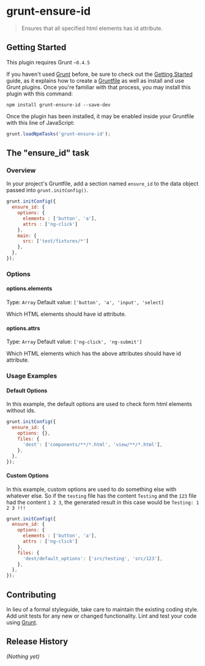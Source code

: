 # grunt-ensure-id

> Ensures that all specified html elements has id attribute.

## Getting Started
This plugin requires Grunt `~0.4.5`

If you haven't used [Grunt](http://gruntjs.com/) before, be sure to check out the [Getting Started](http://gruntjs.com/getting-started) guide, as it explains how to create a [Gruntfile](http://gruntjs.com/sample-gruntfile) as well as install and use Grunt plugins. Once you're familiar with that process, you may install this plugin with this command:

```shell
npm install grunt-ensure-id --save-dev
```

Once the plugin has been installed, it may be enabled inside your Gruntfile with this line of JavaScript:

```js
grunt.loadNpmTasks('grunt-ensure-id');
```

## The "ensure_id" task

### Overview
In your project's Gruntfile, add a section named `ensure_id` to the data object passed into `grunt.initConfig()`.

```js
grunt.initConfig({
  ensure_id: {
    options: {
      elements : ['button', 'a'],
      attrs : ['ng-click']
    },
    main: {
      src: ['test/fixtures/*']
    },
  },
});
```

### Options

#### options.elements
Type: `Array`
Default value: `['button', 'a', 'input', 'select]`

Which HTML elements should have id attribute.

#### options.attrs
Type: `Array`
Default value: `['ng-click', 'ng-submit']`

Which HTML elements which has the above attributes should have id attribute.

### Usage Examples

#### Default Options
In this example, the default options are used to check form html elements without ids. 

```js
grunt.initConfig({
  ensure_id: {
    options: {},
    files: {
      'dest': ['components/**/*.html', 'view/**/*.html'],
    },
  },
});
```

#### Custom Options
In this example, custom options are used to do something else with whatever else. So if the `testing` file has the content `Testing` and the `123` file had the content `1 2 3`, the generated result in this case would be `Testing: 1 2 3 !!!`

```js
grunt.initConfig({
  ensure_id: {
    options: {
      elements : ['button', 'a'],
      attrs : ['ng-click']
    },
    files: {
      'dest/default_options': ['src/testing', 'src/123'],
    },
  },
});
```

## Contributing
In lieu of a formal styleguide, take care to maintain the existing coding style. Add unit tests for any new or changed functionality. Lint and test your code using [Grunt](http://gruntjs.com/).

## Release History
_(Nothing yet)_
